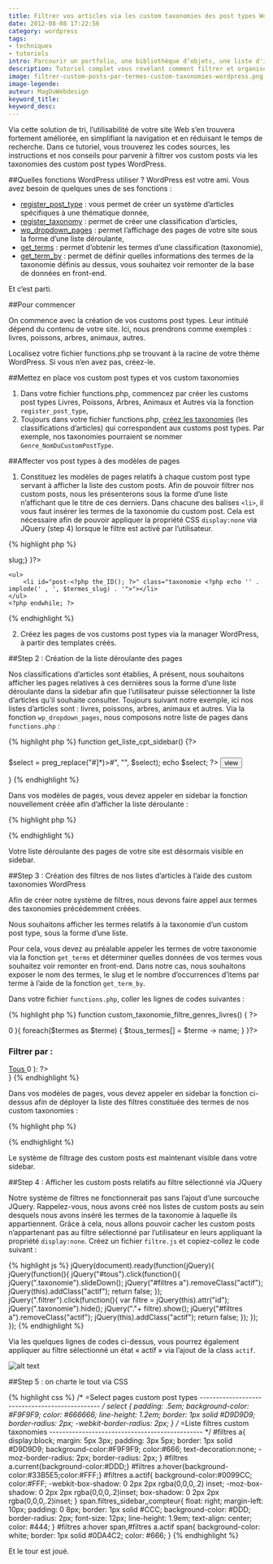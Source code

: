 ```yaml
---
title: Filtrer vos articles via les custom taxonomies des post types WordPress
date: 2012-08-08 17:22:56
category: wordpress
tags:
- techniques
- tutoriels
intro: Parcourir un portfolio, une bibliothèque d’objets, une liste d'items n'est pas toujours aisé lorsque une grande quantité d'informations y est présentée. Avec l'avènement des custom post types WordPress, il est possible de créer facilement des listes d'items accompagnées d'un système de filtres.
description: Tutoriel complet vous révélant comment filtrer et organiser vos articles via les termes des custom taxonomies des post types WordPress.
image: filtrer-custom-posts-par-termes-custom-taxonomies-wordpress.png
image-legende:
auteur: MagDuWebdesign
keyword_title:
keyword_desc:
---
```


Via cette solution de tri, l’utilisabilité de votre site Web s’en trouvera fortement améliorée, en simplifiant la navigation et en réduisant le temps de recherche. Dans ce tutoriel, vous trouverez les codes sources, les instructions et nos conseils pour parvenir à filtrer vos custom posts via les taxonomies des custom post types WordPress.

##Quelles fonctions WordPress utiliser ?
WordPress est votre ami. Vous avez besoin de quelques unes de ses fonctions :

* [register_post_type](http://codex.wordpress.org/Post_Types "register_post_type") : vous permet de créer un système d’articles spécifiques à une thématique donnée,
* [register_taxonomy](http://codex.wordpress.org/Function_Reference/register_taxonomy "register_taxonomy") : permet de créer une classification d’articles,
* [wp_dropdown_pages](http://codex.wordpress.org/Function_Reference/wp_dropdown_pages "wp_dropdown_pages") : permet l’affichage des pages de votre site sous la forme d’une liste déroulante,
* [get_terms](http://codex.wordpress.org/Function_Reference/get_terms "get_terms") : permet d’obtenir les termes d’une classification (taxonomie),
* [get_term_by](http://codex.wordpress.org/Function_Reference/get_term_by "get_term_by") : permet de définir quelles informations des termes de la taxonomie définis au dessus, vous souhaitez voir remonter de la base de données en front-end.

Et c’est parti.

##Pour commencer

On commence avec la création de vos customs post types.
Leur intitulé dépend du contenu de votre site. Ici, nous prendrons comme exemples : livres, poissons, arbres, animaux, autres.

Localisez votre fichier functions.php se trouvant à la racine de votre thème WordPress. Si vous n’en avez pas, créez-le.

##Mettez en place vos custom post types et vos custom taxonomies

1. Dans votre fichier functions.php, commencez par créer les customs post types Livres, Poissons, Arbres, Animaux et Autres via la fonction `register_post_type`,
2. Toujours dans votre fichier functions.php, [créez les taxonomies](http://codex.wordpress.org/Function_Reference/register_taxonomy "Codex WordPress - Fonction Register Taxonomy") (les classifications d’articles) qui correspondent aux customs post types. Par exemple, nos taxonomies pourraient se nommer `Genre_NomDuCustomPostType`.

##Affecter vos post types à des modèles de pages

1. Constituez les modèles de pages relatifs à chaque custom post type servant à afficher la liste des custom posts. Afin de pouvoir filtrer nos custom posts, nous les présenterons sous la forme d’une liste n’affichant que le titre de ces derniers. Dans chacune des balises `<li>`, il vous faut insérer les termes de la taxonomie du custom post. Cela est nécessaire afin de pouvoir appliquer la propriété CSS `display:none` via JQuery (step 4) lorsque le filtre est activé par l’utilisateur.

{% highlight php %}
<?php wp_reset_postdata(); ?>
<?php query_posts('posts_per_page=-1&post_type=livres'); ?>
<?php if (have_posts()) : ?>
  <?php while (have_posts()) : the_post(); $termes = get_the_terms(get_the_id(), 'genres_livres'); $termes_slug = array();
	  if (is_array($termes)) {foreach($termes as $terme) {$termes_slug[] = $terme --> slug;}
	  }?>
	<ul>
		<li id="post-<?php the_ID(); ?>" class="taxonomie <?php echo '' . implode(' , ', $termes_slug) . '">"></li>
	</ul>
	<?php endwhile; ?>
<?php endif; ?>
{% endhighlight %}

2. Créez les pages de vos customs post types via la manager WordPress, à partir des templates créés.

##Step 2 : Création de la liste déroulante des pages

Nos classifications d’articles sont établies, A présent, nous souhaitons afficher les pages relatives à ces dernières sous la forme d’une liste déroulante dans la sidebar afin que l’utilisateur puisse sélectionner la liste d’articles qu’il souhaite consulter. Toujours suivant notre exemple, ici nos listes d’articles sont : livres, poissons, arbres, animaux et autres. Via la fonction `wp_dropdown_pages`, nous composons notre liste de pages dans `functions.php` :

{% highlight php %}
function get_liste_cpt_sidebar() {?>
<aside>
	<h3 class="widget-title"></h3>
	<form id="liste_cpt" method="get" name="liste_cpt">
	 <?php $select = wp_dropdown_pages('show_option_none=Sélection%20bibliothèque&depth=1&sort_column=menu_order&echo=0');?> $select = preg_replace("#]*)>#", "", $select);
	 echo $select;
	 ?>
	<noscript>
	<input type="submit" name="submit" value="view" />
	</noscript>
	</form>
</aside>
<?php ?>}
{% endhighlight %}

Dans vos modèles de pages, vous devez appeler en sidebar la fonction nouvellement créée afin d’afficher la liste déroulante :

{% highlight php %}
<?php if (function_exists('get_liste_cpt_sidebar')) get_liste_cpt_sidebar();?>
{% endhighlight %}

Votre liste déroulante des pages de votre site est désormais visible en sidebar.

##Step 3 : Création des filtres de nos listes d’articles à l’aide des custom taxonomies WordPress

Afin de créer notre système de filtres, nous devons faire appel aux termes des taxonomies précédemment créées.

Nous souhaitons afficher les termes relatifs à la taxonomie d’un custom post type, sous la forme d’une liste.

Pour cela, vous devez au préalable appeler les termes de votre taxonomie via la fonction `get_terms` et déterminer quelles données de vos termes vous souhaitez voir remonter en front-end. Dans notre cas, nous souhaitons exposer le nom des termes, le slug et le nombre d’occurrences d’items par terme à l’aide de la fonction `get_term_by`.

Dans votre fichier `functions.php`, coller les lignes de codes suivantes :

{% highlight php %}
function custom_taxonomie_filtre_genres_livres() { ?>
<?php $termes = get_terms("genres_livres"); $count = count($termes); if ( $count --> 0 ){
  foreach($termes as $terme) {
  $tous_termes[] = $terme -> name;
  }
}?>
<aside>
	<h3 class="widget-title">Filtrer par :</h3>
	<div id="filtres"><a id="tous" class="current" href="#"> Tous </a>
	<?php if ( is_array($tous_termes) && count($tous_termes) --> 0 ): ?>
	<?php $terme_arr = array_unique($tous_termes);
	 	foreach( $terme_arr as $terme ):
	 		$sort = get_term_by('name', $terme, 'type');?-->
	 	<?php endforeach; ?>
	<?php endif; ?></div>
</aside>
<?php ?>}
{% endhighlight %}

Dans vos modèles de pages, vous devez appeler en sidebar la fonction ci-dessus afin de déployer la liste des filtres constituée des termes de nos custom taxonomies :

{% highlight php %}
<?php if (function_exists('custom_taxonomie_filtre_genres_livres')) custom_taxonomie_filtre_genres_livres();?>
{% endhighlight %}

Le système de filtrage des custom posts est maintenant visible dans votre sidebar.

##Step 4 : Afficher les custom posts relatifs au filtre sélectionné via JQuery

Notre système de filtres ne fonctionnerait pas sans l’ajout d’une surcouche JQuery. Rappelez-vous, nous avons créé nos listes de custom posts au sein desquels nous avons inséré les termes de la taxonomie à laquelle ils appartiennent. Grâce à cela, nous allons pouvoir cacher les custom posts  n’appartenant pas au filtre sélectionné par l’utilisateur en leurs appliquant la propriété `display:none`. Créez un fichier `filtre.js` et copiez-collez le code suivant :

{% highlight js %}
jQuery(document).ready(function(jQuery){
  jQuery(function(){
    jQuery("#tous").click(function(){
      jQuery(".taxonomie").slideDown();
      jQuery("#filtres a").removeClass("actif");
      jQuery(this).addClass("actif");
      return false;
    });
    jQuery(".filtrer").click(function(){
      var filtre = jQuery(this).attr("id");
      jQuery(".taxonomie").hide();
      jQuery("."+ filtre).show();
      jQuery("#filtres a").removeClass("actif");
      jQuery(this).addClass("actif");
      return false;
    });
  });
});
{% endhighlight %}

Via les quelques lignes de codes ci-dessus, vous pourrez également appliquer au filtre sélectionné un état « actif » via l’ajout de la class `actif`.

![alt text](https://s3-eu-west-1.amazonaws.com/mdw-images/large/liste-filtre-terme-custom-taxonomie.png "Logo Title Text 1")

##Step 5 : on charte le tout via CSS

{% highlight css %}
/* =Select pages custom post types
----------------------------------------------- */
select {
  padding: .5em;
  background-color: #F9F9F9;
  color: #666666;
  line-height: 1.2em;
  border: 1px solid #D9D9D9;
  border-radius: 2px;
  -webkit-border-radius: 2px;
}
/* =Liste filtres custom taxonomies
----------------------------------------------- */
#filtres a{
  display:block;
  margin: 5px 3px;
  padding: 3px 5px;
  border: 1px solid #D9D9D9;
  background-color:#F9F9F9;
  color:#666;
  text-decoration:none;
  -moz-border-radius: 2px;
  border-radius: 2px;
}
#filtres a.current{background-color:#DDD;}
#filtres a:hover{background-color:#33B5E5;color:#FFF;}
#filtres a.actif{
  background-color:#0099CC;
  color:#FFF;
  -webkit-box-shadow: 0 2px 2px rgba(0,0,0,.2) inset;
  -moz-box-shadow: 0 2px 2px rgba(0,0,0,.2)inset;
  box-shadow: 0 2px 2px rgba(0,0,0,.2)inset;
}
span.filtres_sidebar_compteur{
  float: right;
  margin-left: 10px;
  padding: 0 8px;
  border: 1px solid #CCC;
  background-color: #DDD;
  border-radius: 2px;
  font-size: 12px;
  line-height: 1.9em;
  text-align: center;
  color: #444;
}
#filtres a:hover span,#filtres a.actif span{
  background-color: white;
  border: 1px solid #0DA4C2;
  color: #666;
}
{% endhighlight %}

Et le tour est joué.
